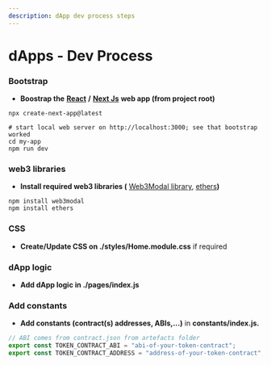 ```yaml
---
description: dApp dev process steps
---
```


# dApps - Dev Process

### **Bootstrap**

* **Boostrap the**  [**React**](https://reactjs.org/) **/** [**Next Js**](https://nextjs.org/) **web app (from project root)**

```shell
npx create-next-app@latest

# start local web server on http://localhost:3000; see that bootstrap worked
cd my-app
npm run dev
```

### **web3 libraries**&#x20;

* **Install required web3 libraries (** [Web3Modal library](https://github.com/Web3Modal/web3modal), [ethers](https://docs.ethers.io/v3/)**)**

```shell
npm install web3modal
npm install ethers
```

### **CSS**&#x20;

* **Create/Update CSS on ./styles/Home.module.css** if required

### **dApp logic**

* **Add dApp logic in ./pages/index.js**

### **Add constants**

* **Add constants (**contract(s) addresses, ABIs,...**)** in **constants/index.js.**&#x20;

```javascript
// ABI comes from contract.json from artefacts folder
export const TOKEN_CONTRACT_ABI = "abi-of-your-token-contract";
export const TOKEN_CONTRACT_ADDRESS = "address-of-your-token-contract";
```
